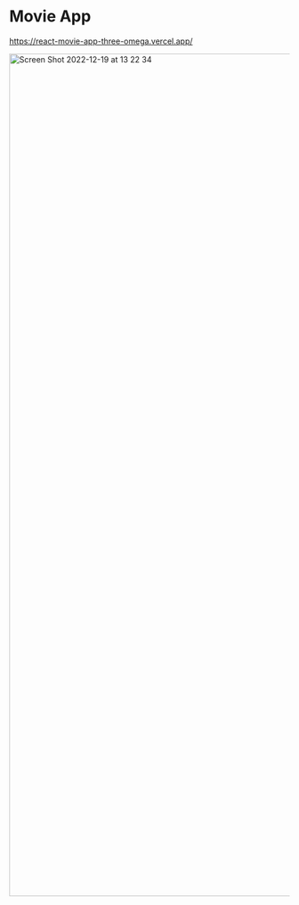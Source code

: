 # Movie App
https://react-movie-app-three-omega.vercel.app/

<img width="1512" alt="Screen Shot 2022-12-19 at 13 22 34" src="https://user-images.githubusercontent.com/82292818/208526866-b9a8185c-0f0d-453b-be60-25078007d61e.png">
